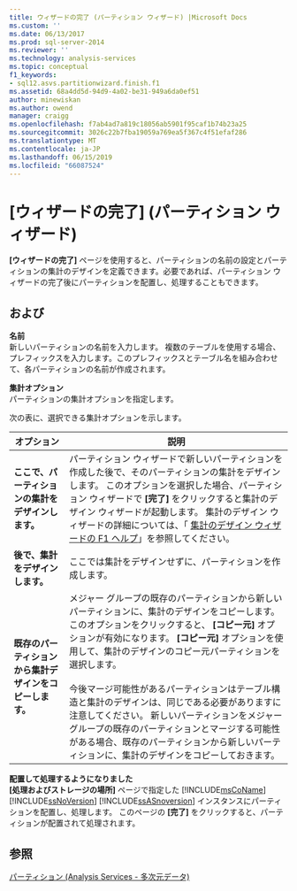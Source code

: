 ```yaml
---
title: ウィザードの完了 (パーティション ウィザード) |Microsoft Docs
ms.custom: ''
ms.date: 06/13/2017
ms.prod: sql-server-2014
ms.reviewer: ''
ms.technology: analysis-services
ms.topic: conceptual
f1_keywords:
- sql12.asvs.partitionwizard.finish.f1
ms.assetid: 68a4dd5d-94d9-4a02-be31-949a6da0ef51
author: minewiskan
ms.author: owend
manager: craigg
ms.openlocfilehash: f7ab4ad7a819c18056ab5901f95caf1b74b23a25
ms.sourcegitcommit: 3026c22b7fba19059a769ea5f367c4f51efaf286
ms.translationtype: MT
ms.contentlocale: ja-JP
ms.lasthandoff: 06/15/2019
ms.locfileid: "66087524"
---
```

# <a name="completing-the-wizard-partition-wizard"></a>[ウィザードの完了] (パーティション ウィザード)
  **[ウィザードの完了]** ページを使用すると、パーティションの名前の設定とパーティションの集計のデザインを定義できます。必要であれば、パーティション ウィザードの完了後にパーティションを配置し、処理することもできます。  
  
## <a name="options"></a>および  
 **名前**  
 新しいパーティションの名前を入力します。 複数のテーブルを使用する場合、プレフィックスを入力します。このプレフィックスとテーブル名を組み合わせて、各パーティションの名前が作成されます。  
  
 **集計オプション**  
 パーティションの集計オプションを指定します。  
  
 次の表に、選択できる集計オプションを示します。  
  
|オプション|説明|  
|------------|-----------------|  
|**ここで、パーティションの集計をデザインします。**|パーティション ウィザードで新しいパーティションを作成した後で、そのパーティションの集計をデザインします。 このオプションを選択した場合、パーティション ウィザードで **[完了]** をクリックすると集計のデザイン ウィザードが起動します。 集計のデザイン ウィザードの詳細については、「 [集計のデザイン ウィザードの F1 ヘルプ](aggregation-design-wizard-f1-help.md)」を参照してください。|  
|**後で、集計をデザインします。**|ここでは集計をデザインせずに、パーティションを作成します。|  
|**既存のパーティションから集計デザインをコピーします。**|メジャー グループの既存のパーティションから新しいパーティションに、集計のデザインをコピーします。 このオプションをクリックすると、 **[コピー元]** オプションが有効になります。 **[コピー元]** オプションを使用して、集計のデザインのコピー元パーティションを選択します。<br /><br /> 今後マージ可能性があるパーティションはテーブル構造と集計のデザインは、同じである必要がありますに注意してください。 新しいパーティションをメジャー グループの既存のパーティションとマージする可能性がある場合、既存のパーティションから新しいパーティションに、集計のデザインをコピーしておきます。|  
  
 **配置して処理するようになりました**  
 **[処理およびストレージの場所]** ページで指定した [!INCLUDE[msCoName](../includes/msconame-md.md)] [!INCLUDE[ssNoVersion](../includes/ssnoversion-md.md)] [!INCLUDE[ssASnoversion](../includes/ssasnoversion-md.md)] インスタンスにパーティションを配置し、処理します。 このページの **[完了]** をクリックすると、パーティションが配置されて処理されます。  
  
## <a name="see-also"></a>参照  
 [パーティション (Analysis Services - 多次元データ)](multidimensional-models-olap-logical-cube-objects/partitions-analysis-services-multidimensional-data.md)  
  
  
